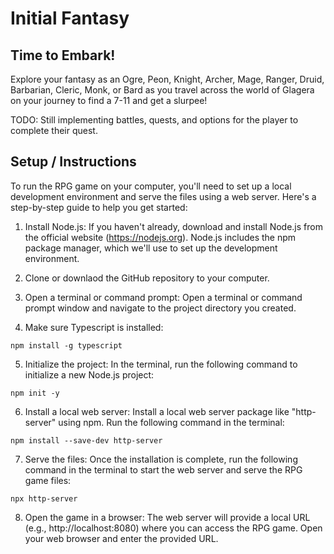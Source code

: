 # Initial Fantasy
## Time to Embark!

Explore your fantasy as an Ogre, Peon, Knight, Archer, Mage, Ranger, Druid, Barbarian, Cleric, Monk, or Bard as you travel across the world of Glagera on your journey to find a 7-11 and get a slurpee!

TODO: Still implementing battles, quests, and options for the player to complete their quest.

## Setup / Instructions
To run the RPG game on your computer, you'll need to set up a local development environment and serve the files using a web server. Here's a step-by-step guide to help you get started:

1. Install Node.js: If you haven't already, download and install Node.js from the official website (https://nodejs.org). Node.js includes the npm package manager, which we'll use to set up the development environment.

2. Clone or downlaod the GitHub repository to your computer. 

3. Open a terminal or command prompt: Open a terminal or command prompt window and navigate to the project directory you created.

4. Make sure Typescript is installed:

```
npm install -g typescript
```

5. Initialize the project: In the terminal, run the following command to initialize a new Node.js project:

```
npm init -y
```

6. Install a local web server: Install a local web server package like "http-server" using npm. Run the following command in the terminal:

```
npm install --save-dev http-server
```

7. Serve the files: Once the installation is complete, run the following command in the terminal to start the web server and serve the RPG game files:

```
npx http-server
```

8. Open the game in a browser: The web server will provide a local URL (e.g., http://localhost:8080) where you can access the RPG game. Open your web browser and enter the provided URL.
